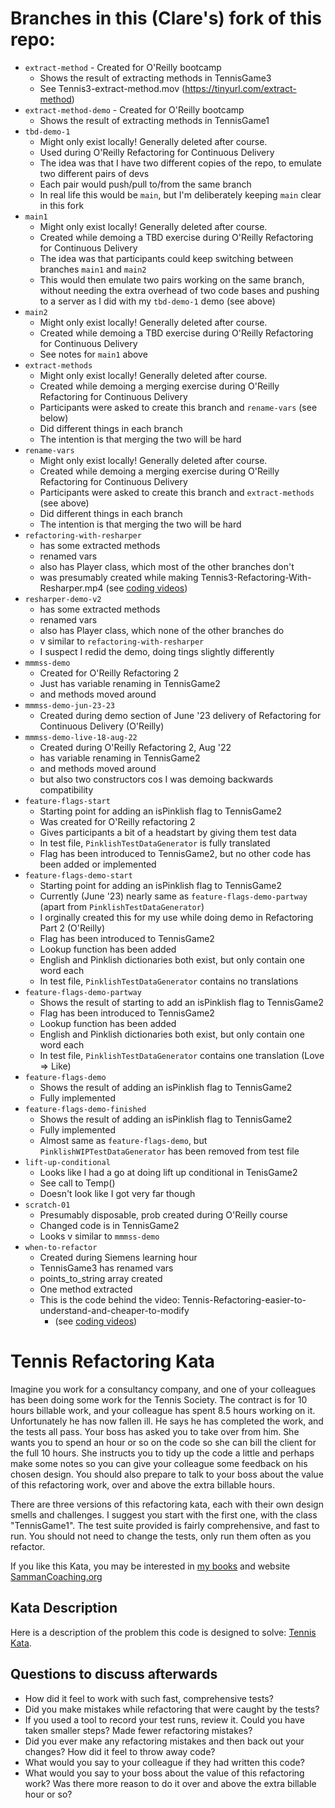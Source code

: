 # Branches in this (Clare's) fork of this repo:

- `extract-method` - Created for O'Reilly bootcamp
    - Shows the result of extracting methods in TennisGame3
    - See Tennis3-extract-method.mov (https://tinyurl.com/extract-method)
- `extract-method-demo` - Created for O'Reilly bootcamp
    - Shows the result of extracting methods in TennisGame1
- `tbd-demo-1`
    - Might only exist locally! Generally deleted after course.
    - Used during O'Reilly Refactoring for Continuous Delivery
    - The idea was that I have two different copies of the repo, to emulate two different pairs of devs
    - Each pair would push/pull to/from the same branch
    - In real life this would be `main`, but I'm deliberately keeping `main` clear in this fork
- `main1`
    - Might only exist locally! Generally deleted after course.
    - Created while demoing a TBD exercise during O'Reilly Refactoring for Continuous Delivery
    - The idea was that participants could keep switching between branches `main1` and `main2`
    - This would then emulate two pairs working on the same branch, without needing the extra overhead of two code bases and pushing to a server as I did with my `tbd-demo-1` demo (see above)
- `main2`
    - Might only exist locally! Generally deleted after course.
    - Created while demoing a TBD exercise during O'Reilly Refactoring for Continuous Delivery
    - See notes for `main1` above
- `extract-methods`
    - Might only exist locally! Generally deleted after course.
    - Created while demoing a merging exercise during O'Reilly Refactoring for Continuous Delivery
    - Participants were asked to create this branch and `rename-vars` (see below)
    - Did different things in each branch
    - The intention is that merging the two will be hard
- `rename-vars`
    - Might only exist locally! Generally deleted after course.
    - Created while demoing a merging exercise during O'Reilly Refactoring for Continuous Delivery
    - Participants were asked to create this branch and `extract-methods` (see above)
    - Did different things in each branch
    - The intention is that merging the two will be hard
- `refactoring-with-resharper`
    - has some extracted methods
    - renamed vars
    - also has Player class, which most of the other branches don't
    - was presumably created while making Tennis3-Refactoring-With-Resharper.mp4 (see [coding videos](/organising/private/career/sudbery-software/coding-videos.md))
- `resharper-demo-v2`
    - has some extracted methods
    - renamed vars
    - also has Player class, which none of the other branches do
    - v similar to `refactoring-with-resharper`
    - I suspect I redid the demo, doing tings slightly differently
- `mmmss-demo`
    - Created for O'Reilly Refactoring 2
    - Just has variable renaming in TennisGame2
    - and methods moved around
- `mmmss-demo-jun-23-23`
    - Created during demo section of June '23 delivery of Refactoring for Continuous Delivery (O'Reilly)
- `mmmss-demo-live-18-aug-22`
    - Created during O'Reilly Refactoring 2, Aug '22
    - has variable renaming in TennisGame2
    - and methods moved around
    - but also two constructors cos I was demoing backwards compatibility
- `feature-flags-start`
    - Starting point for adding an isPinklish flag to TennisGame2
    - Was created for O'Reilly refactoring 2
    - Gives participants a bit of a headstart by giving them test data
    - In test file, `PinklishTestDataGenerator` is fully translated
    - Flag has been introduced to TennisGame2, but no other code has been added or implemented
- `feature-flags-demo-start`
    - Starting point for adding an isPinklish flag to TennisGame2
    - Currently (June '23) nearly same as `feature-flags-demo-partway` (apart from `PinklishTestDataGenerator`)
    - I orginally created this for my use while doing demo in Refactoring Part 2 (O'Reilly)
    - Flag has been introduced to TennisGame2
    - Lookup function has been added
    - English and Pinklish dictionaries both exist, but only contain one word each
    - In test file, `PinklishTestDataGenerator` contains no translations
- `feature-flags-demo-partway`
    - Shows the result of starting to add an isPinklish flag to TennisGame2
    - Flag has been introduced to TennisGame2
    - Lookup function has been added
    - English and Pinklish dictionaries both exist, but only contain one word each
    - In test file, `PinklishTestDataGenerator` contains one translation (Love => Like)
- `feature-flags-demo`
    - Shows the result of adding an isPinklish flag to TennisGame2
    - Fully implemented
- `feature-flags-demo-finished`
    - Shows the result of adding an isPinklish flag to TennisGame2
    - Fully implemented
    - Almost same as `feature-flags-demo`, but `PinklishWIPTestDataGenerator` has been removed from test file
- `lift-up-conditional`
    - Looks like I had a go at doing lift up conditional in TenisGame2
    - See call to Temp()
    - Doesn't look like I got very far though
- `scratch-01`
    - Presumably disposable, prob created during O'Reilly course
    - Changed code is in TennisGame2
    - Looks v similar to `mmmss-demo`
- `when-to-refactor`
    - Created during Siemens learning hour   
    - TennisGame3 has renamed vars
    - points_to_string array created
    - One method extracted
    - This is the code behind the video: Tennis-Refactoring-easier-to-understand-and-cheaper-to-modify
        -  (see [coding videos](/organising/private/career/sudbery-software/coding-videos.md))

# Tennis Refactoring Kata

Imagine you work for a consultancy company, and one of your colleagues has been doing some work for the Tennis Society. The contract is for 10 hours billable work, and your colleague has spent 8.5 hours working on it. Unfortunately he has now fallen ill. He says he has completed the work, and the tests all pass. Your boss has asked you to take over from him. She wants you to spend an hour or so on the code so she can bill the client for the full 10 hours. She instructs you to tidy up the code a little and perhaps make some notes so you can give your colleague some feedback on his chosen design. You should also prepare to talk to your boss about the value of this refactoring work, over and above the extra billable hours.

There are three versions of this refactoring kata, each with their own design smells and challenges. I suggest you start with the first one, with the class "TennisGame1". The test suite provided is fairly comprehensive, and fast to run. You should not need to change the tests, only run them often as you refactor.

If you like this Kata, you may be interested in [my books](https://leanpub.com/u/emilybache) and website [SammanCoaching.org](https://sammancoaching.org)

## Kata Description

Here is a description of the problem this code is designed to solve: [Tennis Kata](https://sammancoaching.org/kata_descriptions/tennis.html).

## Questions to discuss afterwards

* How did it feel to work with such fast, comprehensive tests?
* Did you make mistakes while refactoring that were caught by the tests?
* If you used a tool to record your test runs, review it. Could you have taken smaller steps? Made fewer refactoring mistakes?
* Did you ever make any refactoring mistakes and then back out your changes? How did it feel to throw away code?
* What would you say to your colleague if they had written this code?
* What would you say to your boss about the value of this refactoring work? Was there more reason to do it over and above the extra billable hour or so?
